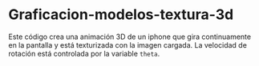 # Graficacion-modelos-textura-3d
Este código crea una animación 3D de un iphone que gira continuamente en la pantalla y está texturizada con la imagen cargada. La velocidad de rotación está controlada por la variable `theta`.
